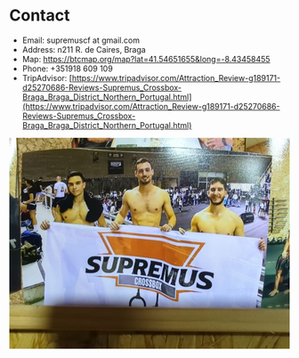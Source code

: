 # Contact


* Email: supremuscf at gmail.com
* Address: n211 R. de Caires, Braga
* Map: https://btcmap.org/map?lat=41.54651655&long=-8.43458455 
* Phone: +351918 609 109
* TripAdvisor: [https://www.tripadvisor.com/Attraction_Review-g189171-d25270686-Reviews-Supremus_Crossbox-Braga_Braga_District_Northern_Portugal.html](https://www.tripadvisor.com/Attraction_Review-g189171-d25270686-Reviews-Supremus_Crossbox-Braga_Braga_District_Northern_Portugal.html)


![](/static/img/supremus-represented.jpg)
